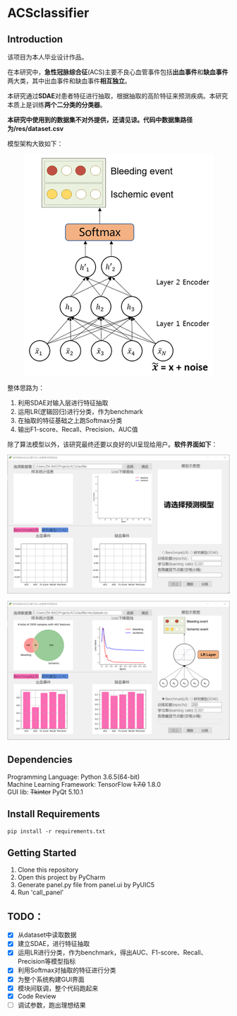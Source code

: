 # ACSclassifier

## Introduction
该项目为本人毕业设计作品。

在本研究中，**急性冠脉综合征**(ACS)主要不良心血管事件包括**出血事件**和**缺血事件**两大类，其中出血事件和缺血事件**相互独立**。

本研究通过**SDAE**对患者特征进行抽取，根据抽取的高阶特征来预测疾病。本研究本质上是训练**两个二分类的分类器**。

**本研究中使用到的数据集不对外提供，还请见谅。代码中数据集路径为/res/dataset.csv**

模型架构大致如下：

<div align=center><img src="https://raw.githubusercontent.com/ZM-BAD/ACSclassifier/master/res/docs/new_model.png"/></div>


整体思路为：  
1. 利用SDAE对输入层进行特征抽取
2. 运用LR(逻辑回归)进行分类，作为benchmark
3. 在抽取的特征基础之上跑Softmax分类
4. 输出F1-score、Recall、Precision、AUC值


除了算法模型以外，该研究最终还要以良好的UI呈现给用户。**软件界面如下**：


![](https://raw.githubusercontent.com/ZM-BAD/ACSclassifier/master/res/docs/new_panel.png)

![](https://raw.githubusercontent.com/ZM-BAD/ACSclassifier/master/res/docs/new_panel_2.png)


## Dependencies

Programming Language: Python 3.6.5(64-bit)  
Machine Learning Framework: TensorFlow ~~1.7.0~~ 1.8.0  
GUI lib: ~~Tkinter~~ PyQt 5.10.1



## Install Requirements

```
pip install -r requirements.txt
```



## Getting Started

1. Clone this repository
2. Open this project by PyCharm
3. Generate panel.py file from panel.ui by PyUIC5
4. Run 'call_panel'




## TODO：

- [x] 从dataset中读取数据
- [x] 建立SDAE，进行特征抽取
- [x] 运用LR进行分类，作为benchmark，得出AUC、F1-score、Recall、Precision等模型指标
- [x] 利用Softmax对抽取的特征进行分类
- [x] 为整个系统构建GUI界面
- [x] 模块间联调，整个代码跑起来
- [x] Code Review
- [ ] 调试参数，跑出理想结果
